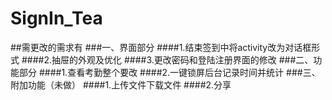 # SignIn_Tea
##需更改的需求有
###一、界面部分
    ####1.结束签到中将activity改为对话框形式
    ####2.抽屉的外观及优化
    ####3.更改密码和登陆注册界面的修改
###二、功能部分
    ####1.查看考勤整个要改
    ####2.一键锁屏后台记录时间并统计
###三、附加功能（未做）
    ####1.上传文件下载文件
    ####2.分享
